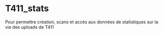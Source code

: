 T411_stats
==========

Pour permettre création, scans et accès aux données de statistiques sur la vie des uploads de T411
